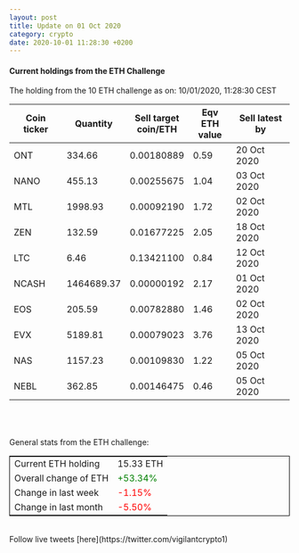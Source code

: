 ```yaml
---
layout: post
title: Update on 01 Oct 2020
category: crypto
date: 2020-10-01 11:28:30 +0200
---
```

<!-- Global site tag (gtag.js) - Google Analytics -->
<script async src="https://www.googletagmanager.com/gtag/js?id=UA-103831149-5"></script>
<script>
  window.dataLayer = window.dataLayer || [];
  function gtag(){dataLayer.push(arguments);}
  gtag('js', new Date());

  gtag('config', 'UA-103831149-5');
</script>


#### Current holdings from the ETH Challenge

The holding from the 10 ETH challenge as on: 10/01/2020, 11:28:30 CEST

|Coin ticker|Quantity|Sell target<br>coin/ETH|Eqv ETH<br>value|Sell latest by|
|-----------|--------|-----------|-----------|--------------|
ONT|334.66|  0.00180889|0.59|20 Oct 2020|
NANO|455.13|  0.00255675|1.04|03 Oct 2020|
MTL|1998.93|  0.00092190|1.72|02 Oct 2020|
ZEN|132.59|  0.01677225|2.05|18 Oct 2020|
LTC|6.46|  0.13421100|0.84|12 Oct 2020|
NCASH|1464689.37|  0.00000192|2.17|01 Oct 2020|
EOS|205.59|  0.00782880|1.46|02 Oct 2020|
EVX|5189.81|  0.00079023|3.76|13 Oct 2020|
NAS|1157.23|  0.00109830|1.22|05 Oct 2020|
NEBL|362.85|  0.00146475|0.46|05 Oct 2020|

<br>
<br>
<br>
General stats from the ETH challenge:

<table style="border:1px solid black;margin-left:auto;margin-right:auto;">
	<tbody>
	<tr>
		<td>Current ETH holding</td>
		<td>     15.33 ETH</td>
	</tr>
	<tr>
		<td>Overall change of ETH</td>
		<td><font color="green">+53.34%</font></td>
	</tr>
	<tr>
		<td>Change in last week</td>
		<td><font color="red">-1.15%</font></td>
	</tr>
	<tr>
		<td>Change in last month</td>
		<td><font color="red">-5.50%</font></td>
	</tr>
	</tbody>
</table>

<br>
Follow live tweets [here](https://twitter.com/vigilantcrypto1)
<br>
<br>
